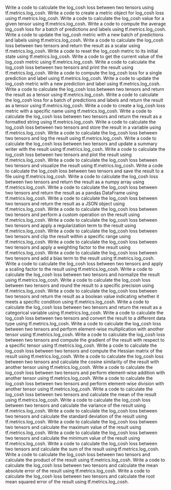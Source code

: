 Write a code to calculate the log_cosh loss between two tensors using tf.metrics.log_cosh.
Write a code to create a metric object for log_cosh loss using tf.metrics.log_cosh.
Write a code to calculate the log_cosh value for a given tensor using tf.metrics.log_cosh.
Write a code to compute the average log_cosh loss for a batch of predictions and labels using tf.metrics.log_cosh.
Write a code to update the log_cosh metric with a new batch of predictions and labels using tf.metrics.log_cosh.
Write a code to calculate the log_cosh loss between two tensors and return the result as a scalar using tf.metrics.log_cosh.
Write a code to reset the log_cosh metric to its initial state using tf.metrics.log_cosh.
Write a code to get the current value of the log_cosh metric using tf.metrics.log_cosh.
Write a code to calculate the log_cosh loss between two tensors and print the result using tf.metrics.log_cosh.
Write a code to compute the log_cosh loss for a single prediction and label using tf.metrics.log_cosh.
Write a code to update the log_cosh metric with a new prediction and label using tf.metrics.log_cosh.
Write a code to calculate the log_cosh loss between two tensors and return the result as a tensor using tf.metrics.log_cosh.
Write a code to calculate the log_cosh loss for a batch of predictions and labels and return the result as a tensor using tf.metrics.log_cosh.
Write a code to create a log_cosh loss metric with a specific name using tf.metrics.log_cosh.
Write a code to calculate the log_cosh loss between two tensors and return the result as a formatted string using tf.metrics.log_cosh.
Write a code to calculate the log_cosh loss between two tensors and store the result in a variable using tf.metrics.log_cosh.
Write a code to calculate the log_cosh loss between two tensors and log the result using tf.metrics.log_cosh.
Write a code to calculate the log_cosh loss between two tensors and update a summary writer with the result using tf.metrics.log_cosh.
Write a code to calculate the log_cosh loss between two tensors and plot the result using tf.metrics.log_cosh.
Write a code to calculate the log_cosh loss between two tensors and visualize the result using tf.metrics.log_cosh.
Write a code to calculate the log_cosh loss between two tensors and save the result to a file using tf.metrics.log_cosh.
Write a code to calculate the log_cosh loss between two tensors and return the result as a numpy array using tf.metrics.log_cosh.
Write a code to calculate the log_cosh loss between two tensors and return the result as a pandas DataFrame using tf.metrics.log_cosh.
Write a code to calculate the log_cosh loss between two tensors and return the result as a JSON object using tf.metrics.log_cosh.
Write a code to calculate the log_cosh loss between two tensors and perform a custom operation on the result using tf.metrics.log_cosh.
Write a code to calculate the log_cosh loss between two tensors and apply a regularization term to the result using tf.metrics.log_cosh.
Write a code to calculate the log_cosh loss between two tensors and clip the result within a specific range using tf.metrics.log_cosh.
Write a code to calculate the log_cosh loss between two tensors and apply a weighting factor to the result using tf.metrics.log_cosh.
Write a code to calculate the log_cosh loss between two tensors and add a bias term to the result using tf.metrics.log_cosh.
Write a code to calculate the log_cosh loss between two tensors and apply a scaling factor to the result using tf.metrics.log_cosh.
Write a code to calculate the log_cosh loss between two tensors and normalize the result using tf.metrics.log_cosh.
Write a code to calculate the log_cosh loss between two tensors and round the result to a specific precision using tf.metrics.log_cosh.
Write a code to calculate the log_cosh loss between two tensors and return the result as a boolean value indicating whether it meets a specific condition using tf.metrics.log_cosh.
Write a code to calculate the log_cosh loss between two tensors and return the result as a categorical variable using tf.metrics.log_cosh.
Write a code to calculate the log_cosh loss between two tensors and convert the result to a different data type using tf.metrics.log_cosh.
Write a code to calculate the log_cosh loss between two tensors and perform element-wise multiplication with another tensor using tf.metrics.log_cosh.
Write a code to calculate the log_cosh loss between two tensors and compute the gradient of the result with respect to a specific tensor using tf.metrics.log_cosh.
Write a code to calculate the log_cosh loss between two tensors and compute the Hessian matrix of the result using tf.metrics.log_cosh.
Write a code to calculate the log_cosh loss between two tensors and calculate the cosine similarity of the result with another tensor using tf.metrics.log_cosh.
Write a code to calculate the log_cosh loss between two tensors and perform element-wise addition with another tensor using tf.metrics.log_cosh.
Write a code to calculate the log_cosh loss between two tensors and perform element-wise division with another tensor using tf.metrics.log_cosh.
Write a code to calculate the log_cosh loss between two tensors and calculate the mean of the result using tf.metrics.log_cosh.
Write a code to calculate the log_cosh loss between two tensors and calculate the variance of the result using tf.metrics.log_cosh.
Write a code to calculate the log_cosh loss between two tensors and calculate the standard deviation of the result using tf.metrics.log_cosh.
Write a code to calculate the log_cosh loss between two tensors and calculate the maximum value of the result using tf.metrics.log_cosh.
Write a code to calculate the log_cosh loss between two tensors and calculate the minimum value of the result using tf.metrics.log_cosh.
Write a code to calculate the log_cosh loss between two tensors and calculate the sum of the result using tf.metrics.log_cosh.
Write a code to calculate the log_cosh loss between two tensors and calculate the product of the result using tf.metrics.log_cosh.
Write a code to calculate the log_cosh loss between two tensors and calculate the mean absolute error of the result using tf.metrics.log_cosh.
Write a code to calculate the log_cosh loss between two tensors and calculate the root mean squared error of the result using tf.metrics.log_cosh.